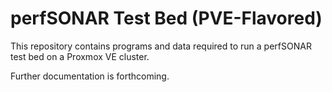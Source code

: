 # perfSONAR Test Bed (PVE-Flavored)

This repository contains programs and data required to run a perfSONAR
test bed on a Proxmox VE cluster.

Further documentation is forthcoming.
